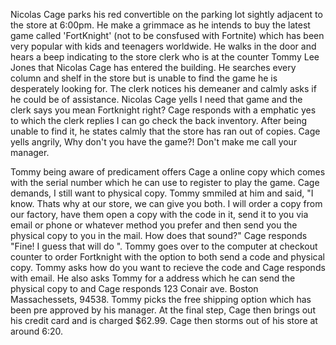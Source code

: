 Nicolas Cage parks his red convertible on the parking lot sightly adjacent to the store at 6:00pm. He make a grimmace as he intends to buy the latest game called 'FortKnight' (not to be consfused with Fortnite) which has been very popular with kids and teenagers worldwide. He walks in the door and hears a beep indicating to the store clerk who is at the counter Tommy Lee Jones that Nicolas Cage has entered the building. He searches every column and shelf in the store but is unable to find the game he is desperately looking for. The clerk notices his demeaner and calmly asks if he could be of assistance. Nicolas Cage yells I need that game and the clerk says you mean Fortknight right? Cage responds with a emphatic yes to which the clerk replies I can go check the back inventory. After being unable to find it, he states calmly that the store has ran out of copies. Cage yells angrily, Why don't you have the game?! Don't make me call your manager. 

Tommy being aware of predicament offers Cage a online copy which comes with the serial number which he can use to register to play the game. Cage demands, I still want to physical copy. Tommy smmiled at him and said, "I know. Thats why at our store, we can give you both. I will order a copy from our factory, have them open a copy with the code in it, send it to you via email or phone or whatever method you prefer and then send you the physical copy to you in the mail. How does that sound?" Cage responds "Fine! I guess that will do ". Tommy goes over to the computer at checkout counter to order Fortknight with the option to both send a code and physical copy. Tommy asks how do you want to recieve the code and Cage responds with email. He also asks Tommy for a address which he can send the physical copy to and Cage responds 123 Conair ave. Boston Massachessets, 94538. Tommy picks the free shipping option which has been pre approved by his manager. At the final step, Cage then brings out his credit card and is charged $62.99. Cage then storms out of his store at around 6:20.
